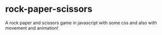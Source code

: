 # rock-paper-scissors
A rock paper and scissors game in javascript with some css and also with movement and animation!
